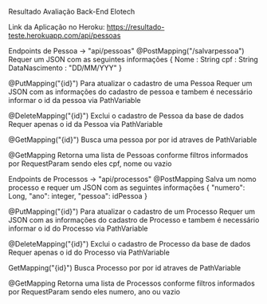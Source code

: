 Resultado Avaliação Back-End Elotech

Link da Aplicação no Heroku: https://resultado-teste.herokuapp.com/api/pessoas

Endpoints de Pessoa -> "api/pessoas"
  @PostMapping("/salvarpessoa")
    Requer um JSON com as seguintes informações 
      {
        Nome : String
        cpf : String
        DataNascimento : "DD/MM/YYY"
      }
      
  @PutMapping("{id}") 
    Para atualizar o cadastro de uma Pessoa
      Requer um JSON com as informações do cadastro de pessoa e tambem é necessário informar o id da pessoa via PathVariable
      
  @DeleteMapping("{id}")
    Exclui o cadastro de Pessoa da base de dados
      Requer apenas o id da Pessoa via PathVariable
      
  @GetMapping("{id}")
    Busca uma pessoa por por id atraves de PathVariable
      
  @GetMapping
    Retorna uma lista de Pessoas conforme filtros informados por RequestParam sendo eles cpf, nome ou vazio
   
Endpoints de Processos -> "api/processos"
  @PostMapping
      Salva um nomo processo e requer um JSON com as seguintes informações 
        {
          "numero": Long,
          "ano": integer,
          "pessoa": idPessoa
        }
      
  @PutMapping("{id}")
      Para atualizar o cadastro de um Processo
      Requer um JSON com as informações do cadastro de Processo e tambem é necessário informar o id do Processo via PathVariable

  @DeleteMapping("{id}")
      Exclui o cadastro de Processo da base de dados
       Requer apenas o id do Processo via PathVariable
      
  GetMapping("{id}")
    Busca Processo por por id atraves de PathVariable
      
  @GetMapping
    Retorna uma lista de Processos conforme filtros informados por RequestParam sendo eles numero, ano ou vazio  
      
      
      
      
      
      
      
      
      
      
      
      
      
